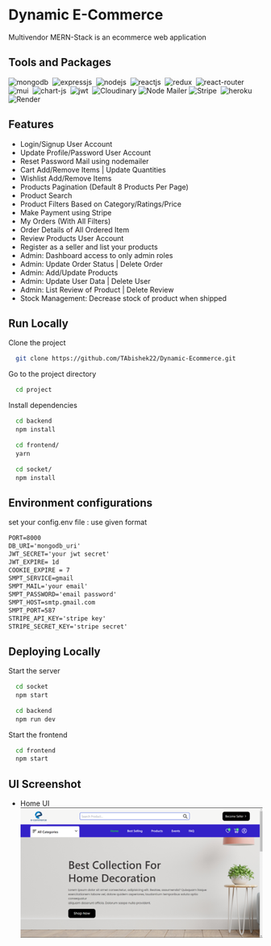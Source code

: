 # Dynamic E-Commerce

Multivendor MERN-Stack is an ecommerce web application

## Tools and Packages

![mongodb](https://img.shields.io/badge/MongoDB-4EA94B?style=for-the-badge&logo=mongodb&logoColor=white)&nbsp;
![expressjs](https://img.shields.io/badge/Express.js-000000?style=for-the-badge&logo=express&logoColor=white)&nbsp;
![nodejs](https://img.shields.io/badge/Node.js-43853D?style=for-the-badge&logo=node.js&logoColor=white)&nbsp;
![reactjs](https://img.shields.io/badge/React-20232A?style=for-the-badge&logo=react&logoColor=61DAFB)&nbsp;
![redux](https://img.shields.io/badge/Redux-593D88?style=for-the-badge&logo=redux&logoColor=white)&nbsp;
![react-router](https://img.shields.io/badge/React_Router-CA4245?style=for-the-badge&logo=react-router&logoColor=white)&nbsp;
![mui](https://img.shields.io/badge/Material--UI-0081CB?style=for-the-badge&logo=material-ui&logoColor=white)&nbsp;
![chart-js](https://img.shields.io/badge/Chart.js-FF6384?style=for-the-badge&logo=chartdotjs&logoColor=white)&nbsp;
![jwt](https://img.shields.io/badge/JWT-000000?style=for-the-badge&logo=JSON%20web%20tokens&logoColor=white)&nbsp;
<img src="https://logos-download.com/wp-content/uploads/2020/07/Cloudinary_Logo.png" height="30px" alt="Cloudinary">
<img src="https://velog.velcdn.com/images%2Fjch9537%2Fpost%2F7f031d06-1270-43ed-a097-f177caef37ba%2Fimage.png" height="28px" width="90px" alt="Node Mailer">
![Stripe](https://img.shields.io/badge/Stripe-626CD9?style=for-the-badge&logo=Stripe&logoColor=white)&nbsp;
![heroku](https://img.shields.io/badge/Heroku-430098?style=for-the-badge&logo=heroku&logoColor=white)&nbsp;
![Render](https://img.shields.io/badge/Render-%46E3B7.svg?style=for-the-badge&logo=render&logoColor=white)

## Features

-   Login/Signup User Account
-   Update Profile/Password User Account
-   Reset Password Mail using nodemailer
-   Cart Add/Remove Items | Update Quantities
-   Wishlist Add/Remove Items
-   Products Pagination (Default 8 Products Per Page)
-   Product Search
-   Product Filters Based on Category/Ratings/Price
-   Make Payment using Stripe
-   My Orders (With All Filters)
-   Order Details of All Ordered Item
-   Review Products User Account
-   Register as a seller and list your products
-   Admin: Dashboard access to only admin roles
-   Admin: Update Order Status | Delete Order
-   Admin: Add/Update Products
-   Admin: Update User Data | Delete User
-   Admin: List Review of Product | Delete Review
-   Stock Management: Decrease stock of product when shipped

## Run Locally

Clone the project

```bash
  git clone https://github.com/TAbishek22/Dynamic-Ecommerce.git
```

Go to the project directory

```bash
  cd project
```

Install dependencies

```bash
  cd backend
  npm install
```

```bash
  cd frontend/
  yarn
```

```bash
  cd socket/
  npm install
```

## Environment configurations

set your config.env file : use given format

```
PORT=8000
DB_URI='mongodb_uri'
JWT_SECRET='your jwt secret'
JWT_EXPIRE= 1d
COOKIE_EXPIRE = 7
SMPT_SERVICE=gmail
SMPT_MAIL='your email'
SMPT_PASSWORD='email password'
SMPT_HOST=smtp.gmail.com
SMPT_PORT=587
STRIPE_API_KEY='stripe key'
STRIPE_SECRET_KEY='stripe secret'
```

## Deploying Locally

Start the server

```bash
  cd socket
  npm start
```

```bash
  cd backend
  npm run dev
```

Start the frontend

```bash
  cd frontend
  npm start
```

## UI Screenshot

-   Home UI
    ![alt text](image-1.png)
